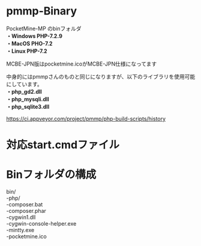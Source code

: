 # pmmp-Binary
PocketMine-MP のbinフォルダ  <br>
**・Windows PHP-7.2.9** <br>
**・MacOS PHO-7.2** <br>
**・Linux PHP-7.2** <br>

MCBE-JPN版はpocketmine.icoがMCBE-JPN仕様になってます<br>

中身的にはpmmpさんのものと同じになりますが、以下のライブラリを使用可能にしています。<br>
**・php_gd2.dll <br>
・php_mysqli.dll <br>
・php_sqlite3.dll <br>**

https://ci.appveyor.com/project/pmmp/php-build-scripts/history

# 対応start.cmdファイル



# Binフォルダの構成  
bin/  
  -php/  
  -composer.bat  
  -composer.phar  
  -cygwin1.dll  
  -cygwin-console-helper.exe  
  -mintty.exe  
  -pocketmine.ico  
